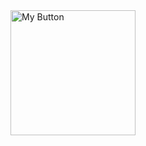 <a href="https://www.facebook.com/sean.gianan.37/" target="_parent">
  <img src="https://i.postimg.cc/PpFv6B0K/your-image.png" alt="My Button" height="200">
</a>
<br>

